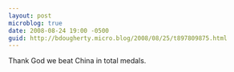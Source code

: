 ```yaml
---
layout: post
microblog: true
date: 2008-08-24 19:00 -0500
guid: http://bdougherty.micro.blog/2008/08/25/t897809875.html
---
```

Thank God we beat China in total medals.
